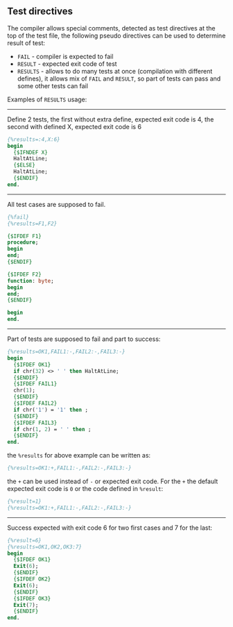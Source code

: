 Test directives
---------------

The compiler allows special comments, detected as test directives at the top of the test file, the following pseudo directives can be used to
determine result of test:

+ `FAIL` - compiler is expected to fail
+ `RESULT` - expected exit code of test
+ `RESULTS` - allows to do many tests at once (compilation with different defines), it allows mix of `FAIL` and `RESULT`, so part of tests can pass and some other tests can fail

Examples of `RESULTS` usage:

------------

Define 2 tests, the first without extra define, expected exit code is 4, the second with defined X, expected exit code is 6
```pascal
{%results=:4,X:6}
begin
  {$IFNDEF X}
  HaltAtLine;
  {$ELSE}
  HaltAtLine;
  {$ENDIF}
end.
```

------------

All test cases are supposed to fail.
```pascal
{%fail}
{%results=F1,F2}

{$IFDEF F1}
procedure;
begin
end;
{$ENDIF}

{$IFDEF F2}
function: byte;
begin
end;
{$ENDIF}

begin
end.
```

------------
Part of tests are supposed to fail and part to success:
```pascal
{%results=OK1,FAIL1:-,FAIL2:-,FAIL3:-}
begin
  {$IFDEF OK1}
  if chr(32) <> ' ' then HaltAtLine;
  {$ENDIF}
  {$IFDEF FAIL1}
  chr(1);
  {$ENDIF}
  {$IFDEF FAIL2}
  if chr('1') = '1' then ;
  {$ENDIF}
  {$IFDEF FAIL3}
  if chr(1, 2) = ' ' then ;
  {$ENDIF}
end.
```
the `%results` for above example can be written as:
```pascal
{%results=OK1:+,FAIL1:-,FAIL2:-,FAIL3:-}
```
the `+` can be used instead of `-` or expected exit code. For the `+` the default expected exit code is `0` or the code defined in `%result`:
```pascal
{%result=1}
{%results=OK1:+,FAIL1:-,FAIL2:-,FAIL3:-}
```

------------
Success expected with exit code 6 for two first cases and 7 for the last:
```pascal
{%result=6}
{%results=OK1,OK2,OK3:7}
begin
  {$IFDEF OK1}
  Exit(6);
  {$ENDIF}
  {$IFDEF OK2}
  Exit(6);
  {$ENDIF}
  {$IFDEF OK3}
  Exit(7);
  {$ENDIF}
end.
```